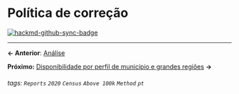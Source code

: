 # Política de correção

[![hackmd-github-sync-badge](https://hackmd.io/7SQCjKHiQGCPw3qJxWDROg/badge)](https://hackmd.io/7SQCjKHiQGCPw3qJxWDROg)


---

**← Anterior**: <a href="https://hackmd.io/@querido-diario/report-census-qd-2020-analysis-pt" target="_self">Análise</a>

**Próximo:** <a href="https://hackmd.io/@querido-diario/report-census-qd-2020-availability-pt" target="_self">Disponibilidade por perfil de município e grandes regiões</a> **→**

###### tags: `Reports` `2020` `Census` `Above 100k` `Method` `pt`